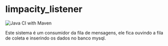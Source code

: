 # limpacity_listener
![Java CI with Maven](https://github.com/johnnyvaz1/limpacity_listener/workflows/Java%20CI%20with%20Maven/badge.svg)

Este sistema é um consumidor da fila de mensagens, ele fica ouvindo a fila de coleta e inserindo os dados no banco mysql.